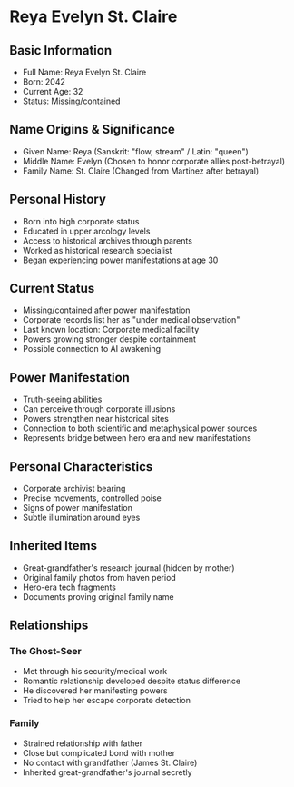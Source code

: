 # Reya Evelyn St. Claire

## Basic Information
- Full Name: Reya Evelyn St. Claire
- Born: 2042
- Current Age: 32
- Status: Missing/contained

## Name Origins & Significance
- Given Name: Reya (Sanskrit: "flow, stream" / Latin: "queen")
- Middle Name: Evelyn (Chosen to honor corporate allies post-betrayal)
- Family Name: St. Claire (Changed from Martinez after betrayal)

## Personal History
- Born into high corporate status
- Educated in upper arcology levels
- Access to historical archives through parents
- Worked as historical research specialist
- Began experiencing power manifestations at age 30

## Current Status
- Missing/contained after power manifestation
- Corporate records list her as "under medical observation"
- Last known location: Corporate medical facility
- Powers growing stronger despite containment
- Possible connection to AI awakening

## Power Manifestation
- Truth-seeing abilities
- Can perceive through corporate illusions
- Powers strengthen near historical sites
- Connection to both scientific and metaphysical power sources
- Represents bridge between hero era and new manifestations

## Personal Characteristics
- Corporate archivist bearing
- Precise movements, controlled poise
- Signs of power manifestation
- Subtle illumination around eyes

## Inherited Items
- Great-grandfather's research journal (hidden by mother)
- Original family photos from haven period
- Hero-era tech fragments
- Documents proving original family name

## Relationships

### The Ghost-Seer
- Met through his security/medical work
- Romantic relationship developed despite status difference
- He discovered her manifesting powers
- Tried to help her escape corporate detection

### Family
- Strained relationship with father
- Close but complicated bond with mother
- No contact with grandfather (James St. Claire)
- Inherited great-grandfather's journal secretly